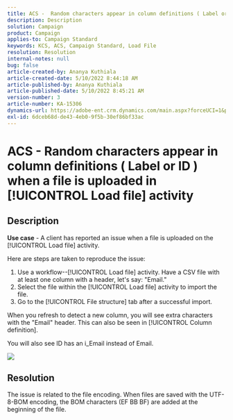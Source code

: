 ```yaml
---
title: ACS -  Random characters appear in column definitions ( Label or ID ) when a file is uploaded in [!UICONTROL Load file] activity
description: Description
solution: Campaign
product: Campaign
applies-to: Campaign Standard
keywords: KCS, ACS, Campaign Standard, Load File
resolution: Resolution
internal-notes: null
bug: false
article-created-by: Ananya Kuthiala
article-created-date: 5/10/2022 8:44:18 AM
article-published-by: Ananya Kuthiala
article-published-date: 5/10/2022 8:45:21 AM
version-number: 3
article-number: KA-15306
dynamics-url: https://adobe-ent.crm.dynamics.com/main.aspx?forceUCI=1&pagetype=entityrecord&etn=knowledgearticle&id=a78c5d5b-3dd0-ec11-a7b5-0022480a8e40
exl-id: 6dceb68d-de43-4eb0-9f5b-30ef86bf33ac
---
```

# ACS -  Random characters appear in column definitions ( Label or ID ) when a file is uploaded in [!UICONTROL Load file] activity

## Description


<b>Use case</b> - A client has reported an issue when a file is uploaded on the [!UICONTROL Load file] activity.

Here are steps are taken to reproduce the issue:

1. Use a workflow--[!UICONTROL Load file] activity.
Have a CSV file with at least one column with a header, let's say: "Email."
2. Select the file within the [!UICONTROL Load file] activity to import the file.
3. Go to the [!UICONTROL File structure] tab after a successful import.

When you refresh to detect a new column, you will see extra characters with the "Email" header.
This can also be seen in [!UICONTROL Column definition].

You will also see ID has an i_Email instead of Email.

![](https://support.neolane.net/nl/jsp/previewFile.jsp?md5=0b4065125940743e01772361c3de7a42&amp;ext=png&amp;contentType=image/png&amp;fileName=Load%20File%20Screen%20shot.png&amp;__sessiontoken=___T6lIC6yifQm9PSg+71ewRkrmB1/tfKMdlN13lb9GkQA1d2ToxnddGEqJttAdN7IYNTQuGId1i+dlfO5r/nPKE5ad+kz0e8dAXoH4VqdvidxXXwq7EkJUIAIA)


## Resolution


The issue is related to the file encoding. When files are saved with the UTF-8-BOM encoding, the BOM characters (EF BB BF) are added at the beginning of the file.
